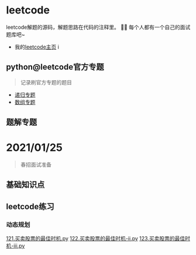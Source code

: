 # leetcode
leetcode解题的源码，解题思路在代码的注释里。
👨‍💻 每个人都有一个自己的面试题库吧~
- 我的[leetcode主页](https://leetcode-cn.com/u/stray_camel/)
i
## python@leetcode官方专题
> 记录刷官方专题的题目
- [递归专题](/python@leetcode官方递归专题.md)
- [数组专题](python@leetcode官方数组专题.md)

## 题解专题
# 2021/01/25 
> 春招面试准备
## 基础知识点
### 
## leetcode练习
### 动态规划
[121.买卖股票的最佳时机.py](/questions/121.买卖股票的最佳时机.py)
[122.买卖股票的最佳时机-ii.py](/questions/122.买卖股票的最佳时机-ii.py)
[123.买卖股票的最佳时机-iii.py](/questions/123.买卖股票的最佳时机-iii.py)